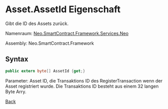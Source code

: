 # Asset.AssetId Eigenschaft

Gibt die ID des Assets zurück.

Namenraum: [Neo.SmartContract.Framework.Services.Neo](../../neo.md)

Assembly: Neo.SmartContract.Framework

## Syntax

```c#
public extern byte[] AssetId {get;}
```

Parameter: Asset ID, die Transaktions ID des RegisterTransaction wenn der Asset registriert wurde. Die Transaktions ID besteht aus einem 32 langen Byte Arry.


[Back](../Asset.md)
